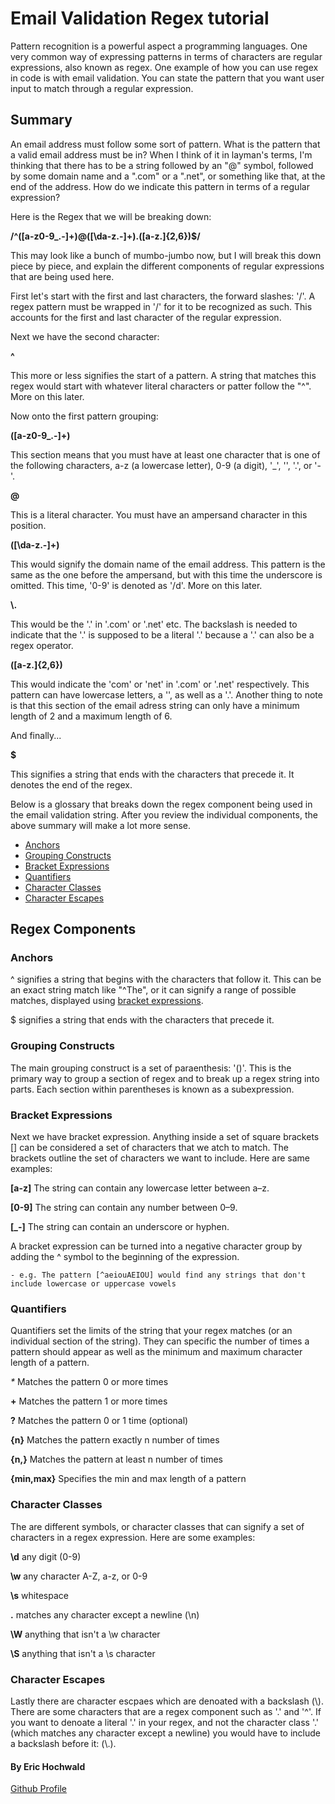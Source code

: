# Email Validation Regex tutorial

Pattern recognition is a powerful aspect a programming languages. One very common way of expressing patterns in terms of characters are regular expressions, also known as regex. One example of how you can use regex in code is with email validation. You can state the pattern that you want user input to match through a regular expression.

## Summary

An email address must follow some sort of pattern. What is the pattern that a valid email address must be in? When I think of it in layman's terms, I'm thinking that there has to be a string followed by an "@" symbol, followed by some domain name and a ".com" or a ".net", or something like that, at the end of the address. How do we indicate this pattern in terms of a regular expression?

Here is the Regex that we will be breaking down:

**/^([a-z0-9_\.-]+)@([\da-z\.-]+)\.([a-z\.]{2,6})$/**

This may look like a bunch of mumbo-jumbo now, but I will break this down piece by piece, and explain the different components of regular expressions that are being used here.

First let's start with the first and last characters, the forward slashes: '/'. A regex pattern must be wrapped in '/' for it to be recognized as such. This accounts for the first and last character of the regular expression. 

Next we have the second character: 

**^**

This more or less signifies the start of a pattern. A string that matches this regex would start with whatever literal characters or patter follow the "^". More on this later.

Now onto the first pattern grouping:

**([a-z0-9_\.-]+)**

This section means that you must have at least one character that is one of the following characters, a-z (a lowercase letter), 0-9 (a digit), '_', '\', '.', or '-'.

**@**

This is a literal character. You must have an ampersand character in this position. 

**([\da-z\.-]+)**

This would signify the domain name of the email address. This pattern is the same as the one before the ampersand, but with this time the underscore is omitted. This time, '0-9' is denoted as '/d'. More on this later.

**\\.**

This would be the '.' in '.com' or '.net' etc. The backslash is needed to indicate that the '.' is supposed to be a literal '.' because a '.' can also be a regex operator. 

**([a-z\.]{2,6})**

This would indicate the 'com' or 'net' in '.com' or '.net' respectively. This pattern can have lowercase letters, a '\', as well as a '.'. Another thing to note is that this section of the email adress string can only have a minimum length of 2 and a maximum length of 6.

And finally...

**$**

This signifies a string that ends with the characters that precede it. It denotes the end of the regex. 

Below is a glossary that breaks down the regex component being used in the email validation string. After you review the individual components, the above summary will make a lot more sense. 

- [Anchors](#anchors)
- [Grouping Constructs](#grouping-constructs)
- [Bracket Expressions](#bracket-expressions)
- [Quantifiers](#quantifiers)
- [Character Classes](#character-classes)
- [Character Escapes](#character-escapes)

## Regex Components

### Anchors
^ signifies a string that begins with the characters that follow it. This can be an exact string match like "^The", or it can signify a range of possible matches, displayed using [bracket expressions](#bracket-expressions).


$ signifies a string that ends with the characters that precede it.


### Grouping Constructs
The main grouping construct is a set of paraenthesis: '()'. This is the primary way to group a section of regex and to break up a regex string into parts. Each section within parentheses is known as a subexpression.

### Bracket Expressions
Next we have bracket expression. Anything inside a set of square brackets [] can be considered a set of characters that we atch to match. The brackets outline the set of characters we want to include. 
Here are same examples:

**[a-z]** The string can contain any lowercase letter between a–z. 

**[0-9]** The string can contain any number between 0–9.

**[_-]** The string can contain an underscore or hyphen.

A bracket expression can be turned into a negative character group by adding the ^ symbol to the beginning of the expression.

	- e.g. The pattern [^aeiouAEIOU] would find any strings that don't include lowercase or uppercase vowels


### Quantifiers

Quantifiers set the limits of the string that your regex matches (or an individual section of the string). They can specific the number of times a pattern should appear as well as the minimum and maximum character length of a pattern.

_*_ Matches the pattern 0 or more times

**+** Matches the pattern 1 or more times

**?** Matches the pattern 0 or 1 time (optional)

**{n}** Matches the pattern exactly n number of times

**{n,}** Matches the pattern at least n number of times

**{min,max}** Specifies the min and max length of a pattern

### Character Classes

The are different symbols, or character classes that can signify a set of characters in a regex expression. Here are some examples:

**\\d** any digit (0-9)

**\\w** any character A-Z, a-z, or 0-9

**\\s** whitespace

**.** matches any character except a newline (\\n)

**\\W** anything that isn't a \\w character

**\\S** anything that isn't a \\s character

### Character Escapes

Lastly there are character escpaes which are denoated with a backslash (\\). There are some characters that are a regex component such as '.' and '^'. If you want to denoate a literal '.' in your regex, and not the character class '.' (which matches any character except a newline) you would have to include a backslash before it: (\\.).

#### By Eric Hochwald

[Github Profile](https://github.com/ehochw01?tab=repositories)